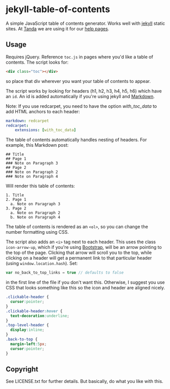 # jekyll-table-of-contents

A simple JavaScript table of contents generator. Works well with [jekyll](https://github.com/mojombo/jekyll) static sites. At [Tanda](https://www.tanda.co) we are using it for our [help pages](https://github.com/ghiculescu/payaus-docs).

## Usage

Requires jQuery. Reference `toc.js` in pages where you'd like a table of contents. The script looks for:

```html
<div class="toc"></div>
```

so place that div wherever you want your table of contents to appear.

The script works by looking for headers (h1, h2, h3, h4, h5, h6) which have an `id`. An id is added automatically if you're using jekyll and [Markdown](http://daringfireball.net/projects/markdown/syntax#header).

Note: If you use redcarpet, you need to have the option _with_toc_data_ to add HTML anchors to each header:

```yaml
markdown: redcarpet
redcarpet:
    extensions: [with_toc_data]
```

The table of contents automatically handles nesting of headers. For example, this Markdown post:

    ## Title
    ## Page 1
    ### Note on Paragraph 3
    ## Page 2
    ### Note on Paragraph 2
    ### Note on Paragraph 4

Will render this table of contents:

    1. Title
    2. Page 1
      a. Note on Paragraph 3
    3. Page 2
      a. Note on Paragraph 2
      b. Note on Paragraph 4

The table of contents is rendered as an `<ol>`, so you can change the number formatting using CSS.

The script also adds an `<i>` tag next to each header. This uses the class `icon-arrow-up`, which if you're using [Bootstrap](http://twitter.github.io/bootstrap/), will be an arrow pointing to the top of the page. Clicking that arrow will scroll you to the top, while clicking on a header will get a permanent link to that particular header (using `window.location.hash`). Set:

```javascript
var no_back_to_top_links = true // defaults to false
```

in the first line of the file if you don't want this. Otherwise, I suggest you use CSS that looks something like this so the icon and header are aligned nicely.

```css
.clickable-header {
  cursor:pointer;
}
.clickable-header:hover {
  text-decoration:underline;
}
.top-level-header {
  display:inline;
}
.back-to-top {
  margin-left:5px;
  cursor:pointer;
}
```

## Copyright

See LICENSE.txt for further details. But basically, do what you like with this.
